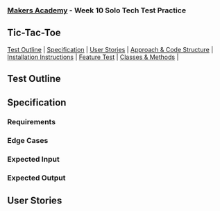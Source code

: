 ### [Makers Academy](http://www.makersacademy.com) - Week 10 Solo Tech Test Practice
Tic-Tac-Toe
-

[Test Outline](#Outline) | [Specification](#Specification) | [User Stories](#Story) | [Approach & Code Structure](#Approach) | [Installation Instructions](#Installation) | [Feature Test](#Feature_Tests) | [Classes & Methods](#Methods) |


## <a name="Outline">Test Outline</a>


## <a name="Specification">Specification</a>


### Requirements

### Edge Cases

### Expected Input

### Expected Output


## <a name="Story">User Stories</a>

```


```
